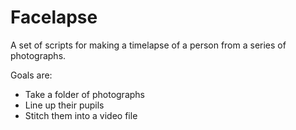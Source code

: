 # Facelapse

A set of scripts for making a timelapse of a person from a series of photographs.

Goals are:
- Take a folder of photographs
- Line up their pupils
- Stitch them into a video file

